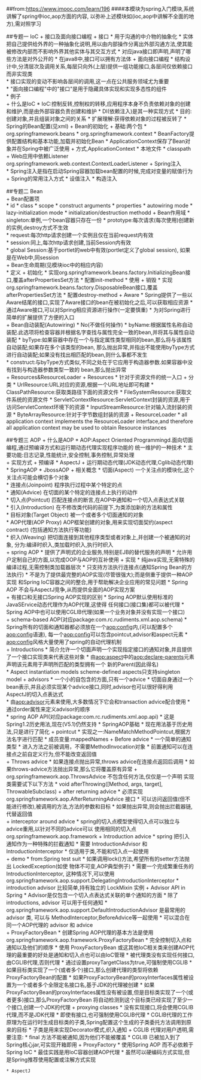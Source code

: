 ##from:https://www.imooc.com/learn/196
####本模块为spring入门模块,系统讲解了spring中ioc,aop方面的内容, 以弥补上述模块如(ioc,aop中讲解不全面的地方),需对照学习

##专题一 IoC
    + 接口及面向接口编程
        + 接口
            * 用于沟通的中介物的抽象化
            * 实体把自己提供给外界的一种抽象化说明,用以由内部操作分离出外部沟通方法,使其能被修改内部而不影响外界其他实体与其交互方式
            * 对应java接口即声明,声明了哪些方法是对外公开的
            * 在java8中,接口可以拥有方法体
        + 面向接口编程
            * 结构设计中,分清层次及调用关系,每层只向外(上层)提供一组功能接口,各层间仅依赖接口而非实现类    
            * 接口实现的变动不影响各层间的调用,这一点在公共服务领域尤为重要     
            * "面向接口编程"中的"接口"是用于隐藏具体实现和实现多态性的组件     
            * 例子    
    + 什么是IoC
        * IoC:控制反转,控制权的转移,应用程序本身不负责依赖对象的创建和维护,而是由外部容器负责创建和维护
        * DI(依赖注入)是其一种实现方式
        * 目的:创建对象,并且组装对象之间的关系
        * 扩展理解:获得依赖对象的过程被反转了
    * Spring的Bean配置(见xml)
    + Bean的初始化
        + 基础:两个包
            * org.springframework.beans
            * org.springframework.context
            * BeanFactory提供配置结构和基本功能,加载并初始化Bean
            * ApplicationContext保存了Bean对象并在Spring中被广泛使用
        + 方式,ApplicationContext
            * 本地文件
            * classpath
            + Web应用中依赖Listener  
                <listener>
                    <listener-class> org.springframework.web.context.ContextLoaderListener </listener-class>
                </listener>
    + Spring注入            
        * Spring注入是指在启动Spring容器加载bean配置的时候,完成对变量的赋值行为
        + Spring的常用注入方式
            * 设值注入
            * 构造注入
            
##专题二 Bean          
    + Bean配置项  
        * id
        * class
        * scope
        * construct arguments
        * properties
        * autowiring mode
        * lazy-initialization mode
        * initialization/destruction methodd
    + Bean作用域
        * singleton:单例,一个bean容器只存在一份
        * prototype:每次请求(每次使用)创建新的实例,destroy方式不生效  
        * request:每次http请求创建一个实例且仅在当前request内有效  
        * session:同上,每次http请求创建,当前Session内有效  
        * global Session:基于portlet的web中有效(portlet定义了global session),
            如果是在Web中,同session  
    + Bean生命周期(见模块ioc中的相应内容)  
        * 定义
        + 初始化
            * 实现org.springframework.beans.factory.InitializingBean接口,覆盖afterPropertiesSet方法
            * 配置init-method
        * 使用
        + 销毁
            * 实现org.springframework.beans.factory.DisposableBean接口,覆盖afterPropertiesSet方法
            * 配置destroy-method
    + Aware
        * Spring提供了一些以Aware结尾的接口,实现了Aware接口的bean在被初始化之后,可以获取相应资源
        * 通过Aware接口,可以对Spring相应资源进行操作(一定要慎重)
        * 为对Spring进行简单的扩展提供了方便的入口  
    + Bean自动装配(Autowiring)
        * No(不做任何操作)
        * byName:根据属性名称自动装配.此选项将检查容器并根据名字查找与属性完全一致的bean,并将其与属性自动装配
        * byType:如果容器中存在一个与指定属性类型相同的bean,那么将与该属性自动装配;如果存在多个该类型的bean,
            那么抛出异常,并指出不能使用byType方式进行自动装配;如果没有找出相匹配的bean,则什么事都不发生        
        * construct:与byType方式类似,不同之处在于它应用于构造器参数.如果容器中没有找到与构造器参数类型一致的
            bean,那么抛出异常    
    + Resources&ResourceLoader
        + Resources
            * 针对于资源文件的统一入口
            + 分类
                * UrlResource:URL对应的资源,根据一个URL地址即可构建
                * ClassPathResource:获取类路径下面的资源文件
                * FileSystemResource:获取文件系统的资源文件
                * ServletContextResource:ServletContext封装的资源,用于访问ServletContext环境下的资源
                * InputStreamResource:针对输入流封装的资源
                * ByteArrayResource:针对于字节数组封装的资源
        + ResourceLoader 
            * all application context implements the ResourceLoader interface,and therefore all
                application context may be used to obtain Resource instances

##专题三 AOP
    + 什么是AOP
        * AOP:Aspect Oriented Programmingd.面向切面编程,通过预编译方式和运行期动态代理实现程序功能的
            统一维护的一种技术
        * 主要功能:日志记录,性能统计,安全控制,事务控制,异常处理   
        + 实现方式
            + 预编译
                * AspectJ
            + 运行期动态代理(JDK动态代理,Cglib动态代理)
                * SpringAOP 
                * JbossAOP 
        + 相关概念
            * 切面(Aspect)
                一个关注点的模块化,这个关注点可能会横切多个对象        
            * 连接点(Joinpoint)
                程序执行过程中某个特定的点        
            * 通知(Advice)
                在切面的某个特定的连接点上执行的动作        
            * 切入点(Pointcut)
                匹配连接点的断言,在AOP中通知和一个切入点表达式关联        
            * 引入(Introduction)
                在不修改类代码的前提下,为类添加新的方法和属性        
            * 目标对象(Target Object)
                被一个或者多个切面通知的对象        
            * AOP代理(AOP Proxy) 
                AOP框架创建的对象,用来实现切面契约(aspect contract)
                    (包括通知方法执行等功能)       
            * 织入(Weaving)
                把切面连接到其他程序类型或者对象上,并创建一个被通知的对象,
                    分为:编译时织入,类加载时织入,执行时织入        
    + spring AOP
        * 提供了声明式的企业服务,特别是EJB的替代服务的声明
        * 允许用户定制自己的方面,以完成OOP与AOP的互补使用
        + 实现
            * 纯java实现,无需特殊的编译过程,无需控制类加载器层次
            * 只支持方法执行连接点(通知Spring Bean的方法执行)
            * 不是为了提供最完整的AOP实现(尽管很强大);而是侧重于提供一种AOP实现
                和Spring IoC容器之间的整合,用于帮助解决企业应用的常见问题
            * Spring AOP 不会与AspectJ竞争,从而提供全面的AOP实现方案  
        + 有接口和无接口Spring AOP实现的区别
            * Spring AOP默认使用标准的JavaSErvice动态代理作为AOP代理,这使得
                任何接口(接口集)都可以被代理
            * Spring AOP中也可以使用CGLIB代理(如果一个业务对象并没有实现一个接口)      
    + schema-based AOP(对应package:com.rc.rudiments.xml.aop.schema)
        * Spring所有的切面和通知器都必须放在一个<aop:config>内,(可以配置多个<aop:config>语速),
            每一个<aop:config>可以包含pointcut,advisor和aspect元素
        * <aop:config>风格大量使用了spring的自动代理机制  
        + Introductions
            * 简介允许一个切面声明一个实现指定接口的通知对象,并且提供了一个接口实现类来代表这些对象
            * 由<aop:aspect>中的<aop:declare-parents>元素声明该元素用于声明所匹配的类型拥有一个
                新的Parent(因此得名)   
        * Aspect instantiation models
            scheme-defined aspects只支持singleton model 
        + advisors
            * 一个小的自包含的方面,只有一个advice
            * 切面自身通过一个bean表示,并且必须实现某个advice接口,同时,advisor也可以很好得利用
                AspectJ的切入点表达式                      
            * 由<aop:advisor>元素来使用,大多数情况下它会和transaction advice配合使用
            * 通过order属性来定义advisor的顺序    
    * spring AOP API(对应package:com.rc.rudiments.xml.aop.api)
        * 这是Spring1.2历史用法,现在(V5.1)仍然支持
        * SpringAOP基础
        * 现在用法基于历史用法,只是进行了简化
        + pointcut
            * 实现之一:NameMatchMethodPointcut,根据方法名字进行匹配
            * 成员变量:mappedNames
        + Before advice
            * 一个简单的通知类型
            * 进入方法之前被调用，不需要MethodInvocation对象
            * 前置通知可以在连接点之前自定义行为,但不能改变返回值  
        + Throws advice
            * 如果连接点抛出异常,throws advice在连接点返回后调用
            * 如果throws-advice方法抛出异常,那么它将覆盖原有异常
            + org.springframework.aop.ThrowsAdvice 不包含任何方法,仅仅是一个声明
                实现类需要试下以下方法
                * void afterThrowing([Method, args, target], ThrowableSubclass)
        + after returning advice
            * 必须实现 org.springframework.aop.AfterReturningAdvice 接口
            * 可以访问返回值(但不能进行修改),被调用的方法,方法的参数和目标
            * 如果抛出异常,则会抛出拦截器链,代替返回值     
        + interceptor around advice
            * spring的切入点模型使得切入点可以独立与advice重用,以针对不同的advice可以
                使用相同的切入点   org.springframework.aop.framework
        + Introduction advice
            * spring 把引入通知作为一种特殊的拦截通知
            * 需要 IntroductionAdvisor 和 IntroductionInterceptor
            * 仅适用于类,不能和切入点一起使用   
            + demo
                * from:Spring test suit
                * 如果调用lock()方法,希望所有的setter方法抛出 LockedException(如使
                    物体不可变,AOP典型例子)
                * 需要一个完成繁重任务的 IntroductionInterceptor, 这种情况下,可以使用
                    org.springframework.aop.support.DelegatingIntroductionInterceptor
                * introduction advisor 比较简单,持有独立的 LockMixin 实例
        + Advisor API in Spring
            * Advisor是仅包含一个切入点表达式关联的单个通知的方面
            * 除了 introductions, advisor 可以用于任何通知
            * org.springframework.aop.support.DefaultIntroductionAdvisor 是最常用的 advisor 类,
                可以与 MethodInterceptor,BeforeAdvice等一起使用
            * 可以混合在同一个AOP代理的 advisor 和 advice   
        + ProxyFactoryBean
            * 创建Spring AOP代理的基本方法是使用org.springframework.aop.framework.ProxyFactoryBean 
            * 完全控制切入点和通知以及他们的顺序
            * 使用 ProxyFactoryBean 或这其他IoC相关类来创建AOP代理的最重要的好处是通知和切入点也可以由IoC管理
            * 被代理类没有实现任何接口,由CGLIB代理,否则代理
            * 通过设置proxyTargetClass为true,可强制使用CGLIB
            * 如果目标类实现了一个(或者多个)接口,那么创建代理的类型将依赖ProxyFactoryBean的配置
            * 如果ProxyFactoryBean的proxyInterfaces属性被设置为一个或者多个全限定名接口名,基于JDK的代理被创建
            * 如果ProxyFactoryBean的proxyInterfaces属性没有被设置,但是目标类实现了一个(或者更多)接口,那么ProxyFactoryBean
                将自动检测到这个目标类已经实现了至少一个接口,创建一个JDK的代理 
            + proxying classes
                * 没有实现接口,将会使用CGLIB代理,而不是JDK代理
                * 即使有接口,也可强制使用CGLIB代理
                * CGLIB代理的工作原理为在运行时生成目标类的子类,Spring配置这个生成的子类委托方法调用到原来的目标
                * 子类是用来实现Decorator模式,织入通知
                + CGLIB 代理对用户透明,需要注意:
                    * final 方法不能被通知,因为他们不能被覆盖
                    * CGLIB 已被加入到了 Spring核心jar,可实现开箱即用 
        + ProxyFactory
            * 使用Spring AOP 而不必依赖于Spring IoC
            * 最佳实践是用IoC容器创建AOP代理
            * 虽然可以硬编码方式实现,但是Spring推荐使用配置或注解方式实现                                                              
                                              
    * AspectJ
                                